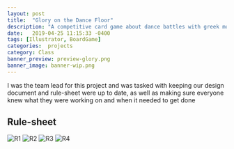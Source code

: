 ```yaml
---
layout: post
title:  "Glory on the Dance Floor"
description: "A competitive card game about dance battles with greek monsters and gods that I worked on with a team of 5 for a Game Design class"
date:   2019-04-25 11:15:33 -0400
tags: [Illustrator, BoardGame] 
categories:  projects
category: Class
banner_preview: preview-glory.png
banner_image: banner-wip.png
---
```


<!--more-->

I was the team lead for this project and was tasked with keeping our design document and rule-sheet were up to date, as well as making sure everyone knew what they were working on and when it needed to get done

## Rule-sheet

![R1]({{site.url}}/media/class/Glory/R1.png)
![R2]({{site.url}}/media/class/Glory/R2.png)
![R3]({{site.url}}/media/class/Glory/R3.png)
![R4]({{site.url}}/media/class/Glory/R4.png)